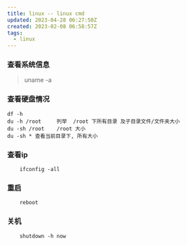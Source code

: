 ```yaml
---
title: linux -- linux cmd
updated: 2023-04-28 06:27:50Z
created: 2023-02-08 06:58:57Z
tags:
  - linux
---
```


### 查看系统信息
> uname -a


### 查看硬盘情况
	df -h
	du -h /root		列举  /root 下所有目录 及子目录文件/文件夹大小
	du -sh /root 	/root 大小
	du -sh * 查看当前目录下, 所有大小
	

### 查看ip
```
	ifconfig -all
```

### 重启
```
	reboot
```

### 关机
```
	shutdown -h now
```